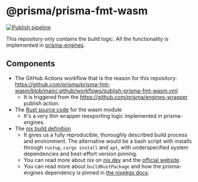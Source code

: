 # @prisma/prisma-fmt-wasm

[![Publish pipeline](https://github.com/prisma/prisma-fmt-wasm/actions/workflows/publish-prisma-fmt-wasm.yml/badge.svg)](https://github.com/prisma/prisma-fmt-wasm/actions/workflows/publish-prisma-fmt-wasm.yml)

This repository only contains the build logic. All the functionality is
implemented in [prisma-engines](https://github.com/prisma/prisma-engines/).

## Components

- The GitHub Actions workflow that is the reason for this repository: https://github.com/prisma/prisma-fmt-wasm/blob/main/.github/workflows/publish-prisma-fmt-wasm.yml
    - It is triggered from the https://github.com/prisma/engines-wrapper publish action.
- The [Rust source code](https://github.com/prisma/prisma-fmt-wasm/tree/main/src) for the wasm module
  - It's a very thin wrapper reexporting logic implemented in prisma-engines.
- The [nix build definition](https://github.com/prisma/prisma-fmt-wasm/blob/main/flake.nix)
    - It gives us a fully reproducible, thoroughly described build process and environment. The alternative would be a bash script with installs through `rustup`, `cargo install` and `apt`, with underspecified system dependencies and best-effort version pinning.
    - You can read more about nix on [nix.dev](https://nix.dev/) and the [official website](https://nixos.org/).
    - You can read more about `buildRustPackage` and how the prisma-engines dependency is pinned in [the nixpkgs docs](https://github.com/NixOS/nixpkgs/blob/master/doc/languages-frameworks/rust.section.md).
